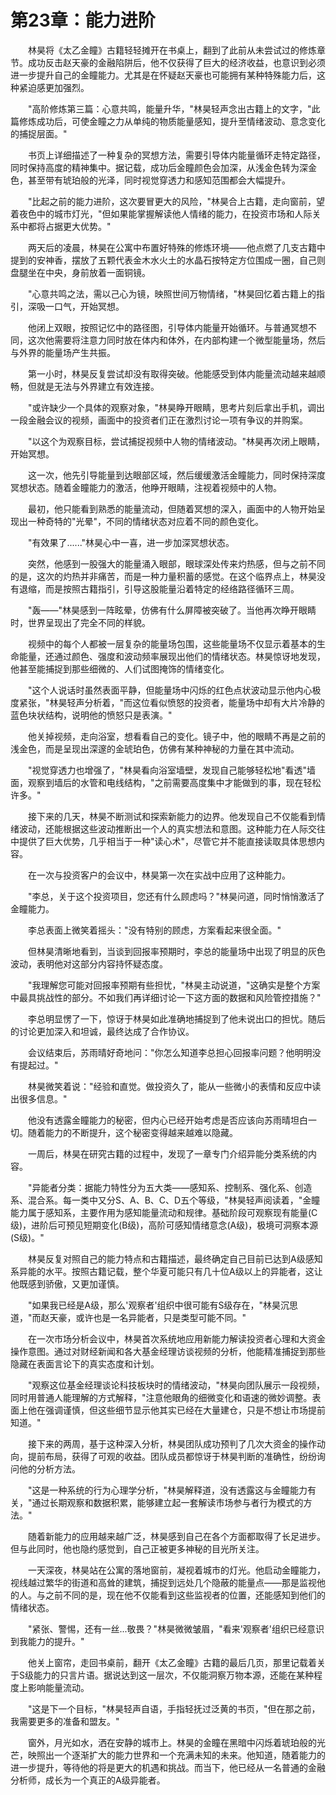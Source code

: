 # 第23章：能力进阶

　　林昊将《太乙金瞳》古籍轻轻摊开在书桌上，翻到了此前从未尝试过的修炼章节。成功反击赵天豪的金融陷阱后，他不仅获得了巨大的经济收益，也意识到必须进一步提升自己的金瞳能力。尤其是在怀疑赵天豪也可能拥有某种特殊能力后，这种紧迫感更加强烈。

　　"高阶修炼第三篇：心意共鸣，能量升华，"林昊轻声念出古籍上的文字，"此篇修炼成功后，可使金瞳之力从单纯的物质能量感知，提升至情绪波动、意念变化的捕捉层面。"

　　书页上详细描述了一种复杂的冥想方法，需要引导体内能量循环走特定路径，同时保持高度的精神集中。据记载，成功后金瞳颜色会加深，从浅金色转为深金色，甚至带有琥珀般的光泽，同时视觉穿透力和感知范围都会大幅提升。

　　"比起之前的能力进阶，这次要冒更大的风险，"林昊合上古籍，走向窗前，望着夜色中的城市灯光，"但如果能掌握解读他人情绪的能力，在投资市场和人际关系中都将占据更大优势。"

　　两天后的凌晨，林昊在公寓中布置好特殊的修炼环境——他点燃了几支古籍中提到的安神香，摆放了五颗代表金木水火土的水晶石按特定方位围成一圈，自己则盘腿坐在中央，身前放着一面铜镜。

　　"心意共鸣之法，需以己心为镜，映照世间万物情绪，"林昊回忆着古籍上的指引，深吸一口气，开始冥想。

　　他闭上双眼，按照记忆中的路径图，引导体内能量开始循环。与普通冥想不同，这次他需要将注意力同时放在体内和体外，在内部构建一个微型能量场，然后与外界的能量场产生共振。

　　第一小时，林昊反复尝试却没有取得突破。他能感受到体内能量流动越来越顺畅，但就是无法与外界建立有效连接。

　　"或许缺少一个具体的观察对象，"林昊睁开眼睛，思考片刻后拿出手机，调出一段金融会议的视频，画面中的投资者们正在激烈讨论一项有争议的并购案。

　　"以这个为观察目标，尝试捕捉视频中人物的情绪波动。"林昊再次闭上眼睛，开始冥想。

　　这一次，他先引导能量到达眼部区域，然后缓缓激活金瞳能力，同时保持深度冥想状态。随着金瞳能力的激活，他睁开眼睛，注视着视频中的人物。

　　最初，他只能看到熟悉的能量流动，但随着冥想的深入，画面中的人物开始呈现出一种奇特的"光晕"，不同的情绪状态对应着不同的颜色变化。

　　"有效果了......"林昊心中一喜，进一步加深冥想状态。

　　突然，他感到一股强大的能量涌入眼部，眼球深处传来灼热感，但与之前不同的是，这次的灼热并非痛苦，而是一种力量积蓄的感觉。在这个临界点上，林昊没有退缩，而是按照古籍指引，引导这股能量沿着特定的经络路径循环三周。

　　"轰——"林昊感到一阵眩晕，仿佛有什么屏障被突破了。当他再次睁开眼睛时，世界呈现出了完全不同的样貌。

　　视频中的每个人都被一层复杂的能量场包围，这些能量场不仅显示着基本的生命能量，还通过颜色、强度和波动频率展现出他们的情绪状态。林昊惊讶地发现，他甚至能捕捉到那些细微的、人们试图掩饰的情绪变化。

　　"这个人说话时虽然表面平静，但能量场中闪烁的红色点状波动显示他内心极度紧张，"林昊轻声分析着，"而这位看似愤怒的投资者，能量场中却有大片冷静的蓝色块状结构，说明他的愤怒只是表演。"

　　他关掉视频，走向浴室，想看看自己的变化。镜子中，他的眼睛不再是之前的浅金色，而是呈现出深邃的金琥珀色，仿佛有某种神秘的力量在其中流动。

　　"视觉穿透力也增强了，"林昊看向浴室墙壁，发现自己能够轻松地"看透"墙面，观察到墙后的水管和电线结构，"之前需要高度集中才能做到的事，现在轻松许多。"

　　接下来的几天，林昊不断测试和探索新能力的边界。他发现自己不仅能看到情绪波动，还能根据这些波动推断出一个人的真实想法和意图。这种能力在人际交往中提供了巨大优势，几乎相当于一种"读心术"，尽管它并不能直接读取具体思想内容。

　　在一次与投资客户的会议中，林昊第一次在实战中应用了这种能力。

　　"李总，关于这个投资项目，您还有什么顾虑吗？"林昊问道，同时悄悄激活了金瞳能力。

　　李总表面上微笑着摇头："没有特别的顾虑，方案看起来很全面。"

　　但林昊清晰地看到，当谈到回报率预期时，李总的能量场中出现了明显的灰色波动，表明他对这部分内容持怀疑态度。

　　"我理解您可能对回报率预期有些担忧，"林昊主动说道，"这确实是整个方案中最具挑战性的部分。不如我们再详细讨论一下这方面的数据和风险管控措施？"

　　李总明显愣了一下，惊讶于林昊如此准确地捕捉到了他未说出口的担忧。随后的讨论更加深入和坦诚，最终达成了合作协议。

　　会议结束后，苏雨晴好奇地问："你怎么知道李总担心回报率问题？他明明没有提起过。"

　　林昊微笑着说："经验和直觉。做投资久了，能从一些微小的表情和反应中读出很多信息。"

　　他没有透露金瞳能力的秘密，但内心已经开始考虑是否应该向苏雨晴坦白一切。随着能力的不断提升，这个秘密变得越来越难以隐藏。

　　一周后，林昊在研究古籍的过程中，发现了一章专门介绍异能分类系统的内容。

　　"异能者分类：据能力特性分为五大类——感知系、控制系、强化系、创造系、混合系。每一类中又分S、A、B、C、D五个等级，"林昊轻声阅读着，"金瞳能力属于感知系，主要作用为感知能量流动和规律。基础阶段可观察现有能量(C级)，进阶后可预见短期变化(B级)，高阶可感知情绪意念(A级)，极境可洞察本源(S级)。"

　　林昊反复对照自己的能力特点和古籍描述，最终确定自己目前已达到A级感知系异能的水平。按照古籍记载，整个华夏可能只有几十位A级以上的异能者，这让他既感到骄傲，又更加谨慎。

　　"如果我已经是A级，那么'观察者'组织中很可能有S级存在，"林昊沉思道，"而赵天豪，或许也是一名异能者，只是类型可能不同。"

　　在一次市场分析会议中，林昊首次系统地应用新能力解读投资者心理和大资金操作意图。通过对财经新闻和各大基金经理访谈视频的分析，他能精准捕捉到那些隐藏在表面言论下的真实态度和计划。

　　"观察这位基金经理谈论科技板块时的情绪波动，"林昊向团队展示一段视频，同时用普通人能理解的方式解释，"注意他眼角的细微变化和语速的微妙调整。表面上他在强调谨慎，但这些细节显示他其实已经在大量建仓，只是不想让市场提前知道。"

　　接下来的两周，基于这种深入分析，林昊团队成功预判了几次大资金的操作动向，提前布局，获得了可观的收益。团队成员都惊讶于林昊判断的准确性，纷纷询问他的分析方法。

　　"这是一种系统的行为心理学分析，"林昊解释道，没有透露这与金瞳能力有关，"通过长期观察和数据积累，能够建立起一套解读市场参与者行为模式的方法。"

　　随着新能力的应用越来越广泛，林昊感到自己在各个方面都取得了长足进步。但与此同时，他也隐约感觉到，自己正被更多神秘的目光所关注。

　　一天深夜，林昊站在公寓的落地窗前，凝视着城市的灯光。他启动金瞳能力，视线越过繁华的街道和高耸的建筑，捕捉到远处几个隐蔽的能量点——那是监视他的人。与之前不同的是，现在他不仅能看到这些监视者的位置，还能感知到他们的情绪状态。

　　"紧张、警惕，还有一丝...敬畏？"林昊微微皱眉，"看来'观察者'组织已经意识到我能力的提升。"

　　他关上窗帘，走回书桌前，翻开《太乙金瞳》古籍的最后几页，那里记载着关于S级能力的只言片语。据说达到这一层次，不仅能洞察万物本源，还能在某种程度上影响能量流动。

　　"这是下一个目标，"林昊轻声自语，手指轻抚过泛黄的书页，"但在那之前，我需要更多的准备和盟友。"

　　窗外，月光如水，洒在安静的城市上。林昊的金瞳在黑暗中闪烁着琥珀般的光芒，映照出一个逐渐扩大的能力世界和一个充满未知的未来。他知道，随着能力的进一步提升，等待他的将是更大的机遇和挑战。而当下，他已经从一名普通的金融分析师，成长为一个真正的A级异能者。 